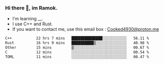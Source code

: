 ### Hi there 👋, im Ramok.

- I'm learning __.
- I use C++ and Rust.
- If you want to contact me, use this email box : Cooked4930@proton.me

<!--START_SECTION:waka-->

```txt
C++           22 hrs 7 mins   ██████████████░░░░░░░░░░░   56.11 %
Rust          16 hrs 9 mins   ██████████▒░░░░░░░░░░░░░░   40.98 %
Other         15 mins         ▒░░░░░░░░░░░░░░░░░░░░░░░░   00.67 %
C             12 mins         ░░░░░░░░░░░░░░░░░░░░░░░░░   00.54 %
TOML          11 mins         ░░░░░░░░░░░░░░░░░░░░░░░░░   00.47 %
```

<!--END_SECTION:waka-->
